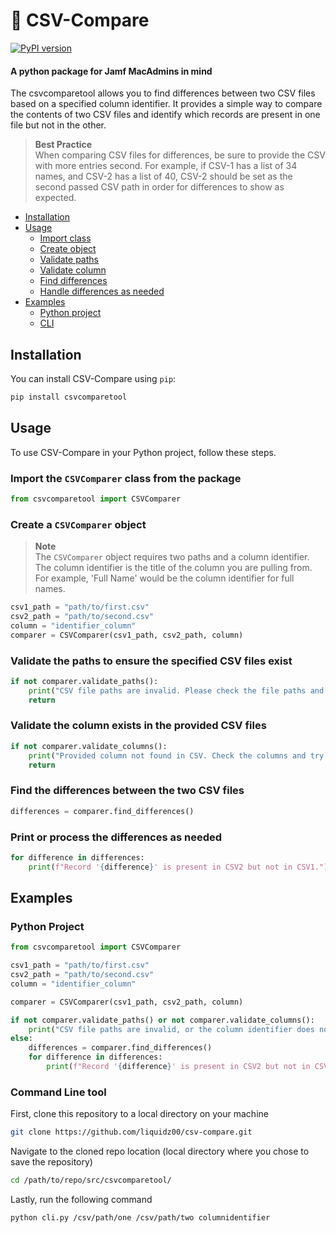 # :mag_right: CSV-Compare
[![PyPI version](https://badge.fury.io/py/csv-compare-tool.svg)](https://badge.fury.io/py/csv-compare-tool)
#### A python package for Jamf MacAdmins in mind

The csvcomparetool allows you to find differences between two CSV files based on a specified column identifier. It provides a simple way to compare the contents of two CSV files and identify which records are present in one file but not in the other. 

> **Best Practice** <br>
> When comparing CSV files for differences, be sure to provide the CSV with more entries second. For example, if CSV-1 has a list of 34 names, and CSV-2 has a list of 40, CSV-2 should be set as the second passed CSV path in order for differences to show as expected.

- [Installation](#installation)
- [Usage](#usage)
  - [Import class](#import-the-csvcomparer-class-from-the-package)
  - [Create object](#create-a-csvcomparer-object)
  - [Validate paths](#validate-the-paths-to-ensure-the-specified-csv-files-exist)
  - [Validate column](#validate-the-column-exists-in-the-provided-csv-files)
  - [Find differences](#find-the-differences-between-the-two-csv-files)
  - [Handle differences as needed](#print-or-process-the-differences-as-needed)
- [Examples](#examples)
  - [Python project](#python-project)
  - [CLI](#command-line-tool)

## Installation

You can install CSV-Compare using `pip`:
```bash
pip install csvcomparetool
```

## Usage
To use CSV-Compare in your Python project, follow these steps.

### Import the `CSVComparer` class from the package
```python
from csvcomparetool import CSVComparer
```

### Create a `CSVComparer` object
> **Note** <br>
> The `CSVComparer` object requires two paths and a column identifier. The column identifier is the title of the column you are pulling from. <br> For example, 'Full Name' would be the column identifier for full names.
```python
csv1_path = "path/to/first.csv"
csv2_path = "path/to/second.csv"
column = "identifier_column"
comparer = CSVComparer(csv1_path, csv2_path, column)
```

### Validate the paths to ensure the specified CSV files exist
```python
if not comparer.validate_paths():
    print("CSV file paths are invalid. Please check the file paths and try again.")
    return
```

### Validate the column exists in the provided CSV files
```python
if not comparer.validate_columns():
    print("Provided column not found in CSV. Check the columns and try again.")
    return
```

### Find the differences between the two CSV files
```python
differences = comparer.find_differences()
```

### Print or process the differences as needed
```python
for difference in differences:
    print(f"Record '{difference}' is present in CSV2 but not in CSV1.")
```

## Examples
### Python Project

```python
from csvcomparetool import CSVComparer

csv1_path = "path/to/first.csv"
csv2_path = "path/to/second.csv"
column = "identifier_column"

comparer = CSVComparer(csv1_path, csv2_path, column)

if not comparer.validate_paths() or not comparer.validate_columns():
    print("CSV file paths are invalid, or the column identifier does not exist. Check the file paths and columns and try again.")
else:
    differences = comparer.find_differences()
    for difference in differences:
        print(f"Record '{difference}' is present in CSV2 but not in CSV1.")
```

### Command Line tool
First, clone this repository to a local directory on your machine
```bash
git clone https://github.com/liquidz00/csv-compare.git
```
Navigate to the cloned repo location (local directory where you chose to save the repository)
```bash
cd /path/to/repo/src/csvcomparetool/
```
Lastly, run the following command
```bash 
python cli.py /csv/path/one /csv/path/two columnidentifier
```
